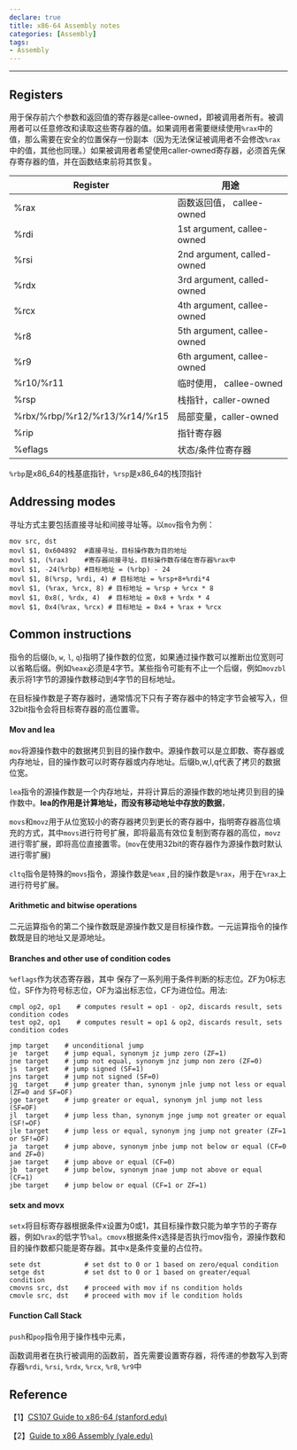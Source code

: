 ```yaml
---
declare: true
title: x86-64 Assembly notes
categories: [Assembly]
tags:
- Assembly 
---
```


---

## Registers

用于保存前六个参数和返回值的寄存器是callee-owned，即被调用者所有。被调用者可以任意修改和读取这些寄存器的值。如果调用者需要继续使用`%rax`中的值，那么需要在安全的位置保存一份副本（因为无法保证被调用者不会修改`%rax`中的值，其他也同理。）如果被调用者希望使用caller-owned寄存器，必须首先保存寄存器的值，并在函数结束前将其恢复。

| Register                      | 用途                       |
| ----------------------------- | -------------------------- |
| %rax                          | 函数返回值， callee-owned  |
| %rdi                          | 1st argument, callee-owned |
| %rsi                          | 2nd argument, called-owned |
| %rdx                          | 3rd argument, called-owned |
| %rcx                          | 4th argument, callee-owned |
| %r8                           | 5th argument, callee-owned |
| %r9                           | 6th argument, callee-owned |
| %r10/%r11                     | 临时使用， callee-owned    |
| %rsp                          | 栈指针，caller-owned       |
| %rbx/%rbp/%r12/%r13/%r14/%r15 | 局部变量，caller-owned     |
| %rip                          | 指针寄存器                 |
| %eflags                       | 状态/条件位寄存器          |

`%rbp`是x86_64的栈基底指针，`%rsp`是x86_64的栈顶指针

## Addressing modes

寻址方式主要包括直接寻址和间接寻址等。以`mov`指令为例：

```assembly
mov src, dst
movl $1, 0x604892  #直接寻址，目标操作数为目的地址
movl $1, (%rax)	   #寄存器间接寻址，目标操作数存储在寄存器%rax中
movl $1, -24(%rbp) #目标地址 = (%rbp) - 24
movl $1, 8(%rsp, %rdi, 4) # 目标地址 = %rsp+8+%rdi*4
movl $1, (%rax, %rcx, 8) # 目标地址 = %rsp + %rcx * 8
movl $1, 0x8(, %rdx, 4)  # 目标地址 = 0x8 + %rdx * 4
movl $1, 0x4(%rax, %rcx) # 目标地址 = 0x4 + %rax + %rcx
```

## Common instructions

指令的后缀(`b`, `w`, `l`, `q`)指明了操作数的位宽，如果通过操作数可以推断出位宽则可以省略后缀。例如`%eax`必须是4字节。某些指令可能有不止一个后缀，例如`movzbl`表示将1字节的源操作数移动到4字节的目标地址。

在目标操作数是子寄存器时，通常情况下只有子寄存器中的特定字节会被写入，但32bit指令会将目标寄存器的高位置零。

#### Mov and lea

`mov`将源操作数中的数据拷贝到目的操作数中。源操作数可以是立即数、寄存器或内存地址，目的操作数可以时寄存器或内存地址。后缀b,w,l,q代表了拷贝的数据位宽。

`lea`指令的源操作数是一个内存地址，并将计算后的源操作数的地址拷贝到目的操作数中。**lea的作用是计算地址，而没有移动地址中存放的数据**，

`movs`和`movz`用于从位宽较小的寄存器拷贝到更长的寄存器中，指明寄存器高位填充的方式，其中`movs`进行符号扩展，即将最高有效位复制到寄存器的高位，`movz`进行零扩展，即将高位直接置零。(`mov`在使用32bit的寄存器作为源操作数时默认进行零扩展)

`cltq`指令是特殊的`movs`指令，源操作数是`%eax` ,目的操作数是`%rax`，用于在`%rax`上进行符号扩展。

#### Arithmetic and bitwise operations

二元运算指令的第二个操作数既是源操作数又是目标操作数。一元运算指令的操作数既是目的地址又是源地址。

#### Branches and other use of condition codes

`%eflags`作为状态寄存器，其中 保存了一系列用于条件判断的标志位。ZF为0标志位，SF作为符号标志位，OF为溢出标志位，CF为进位位。用法:

```assembly
cmpl op2, op1    # computes result = op1 - op2, discards result, sets condition codes
test op2, op1    # computes result = op1 & op2, discards result, sets condition codes

jmp target    # unconditional jump
je  target    # jump equal, synonym jz jump zero (ZF=1)
jne target    # jump not equal, synonym jnz jump non zero (ZF=0)
js  target    # jump signed (SF=1)
jns target    # jump not signed (SF=0)
jg  target    # jump greater than, synonym jnle jump not less or equal (ZF=0 and SF=OF)
jge target    # jump greater or equal, synonym jnl jump not less (SF=OF)
jl  target    # jump less than, synonym jnge jump not greater or equal (SF!=OF)
jle target    # jump less or equal, synonym jng jump not greater (ZF=1 or SF!=OF)
ja  target    # jump above, synonym jnbe jump not below or equal (CF=0 and ZF=0)
jae target    # jump above or equal (CF=0)
jb  target    # jump below, synonym jnae jump not above or equal (CF=1)
jbe target    # jump below or equal (CF=1 or ZF=1)
```

#### setx and movx

`setx`将目标寄存器根据条件x设置为0或1，其目标操作数只能为单字节的子寄存器，例如`%rax`的低字节`%al`。`cmovx`根据条件x选择是否执行mov指令，源操作数和目的操作数都只能是寄存器。其中x是条件变量的占位符。

```assembly
sete dst           # set dst to 0 or 1 based on zero/equal condition
setge dst          # set dst to 0 or 1 based on greater/equal condition
cmovns src, dst    # proceed with mov if ns condition holds
cmovle src, dst    # proceed with mov if le condition holds
```

#### Function Call Stack

`push`和`pop`指令用于操作栈中元素，

函数调用者在执行被调用的函数前，首先需要设置寄存器，将传递的参数写入到寄存器`%rdi`, `%rsi`, `%rdx`, `%rcx`, `%r8`, `%r9`中

## Reference

【1】[CS107 Guide to x86-64 (stanford.edu)](https://web.stanford.edu/class/cs107/guide/x86-64.html)

【2】[Guide to x86 Assembly (yale.edu)](https://flint.cs.yale.edu/cs421/papers/x86-asm/asm.html)
